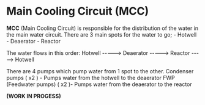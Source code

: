 # Main Cooling Circuit (MCC)

**MCC** (Main Cooling Circuit) is responsible for the distribution of the water in the main water circuit. There are 3 main spots for the water to go;
\- Hotwell
\- Deaerator
\- Reactor

The water flows in this order:
Hotwell -----> Deaerator -----> Reactor -----> Hotwell

There are 4 pumps which pump water from 1 spot to the other.
Condenser pumps ( x2 ) - Pumps water from the hotwell to the deaerator
FWP (Feedwater pumps) ( x2 )- Pumps water from the deaerator to the reactor

**(WORK IN PROGESS)**